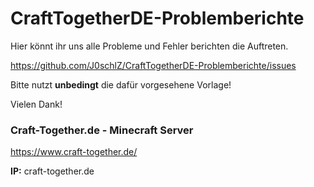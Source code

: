 # CraftTogetherDE-Problemberichte

Hier könnt ihr uns alle Probleme und Fehler berichten die Auftreten.

https://github.com/J0schlZ/CraftTogetherDE-Problemberichte/issues



Bitte nutzt __unbedingt__ die dafür vorgesehene Vorlage!


Vielen Dank!


### Craft-Together.de - Minecraft Server

https://www.craft-together.de/

**IP:** craft-together.de
